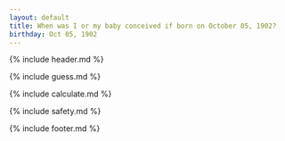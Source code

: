 ```yaml
---
layout: default
title: When was I or my baby conceived if born on October 05, 1902?
birthday: Oct 05, 1902
---
```


{% include header.md %}

{% include guess.md %}

{% include calculate.md %}

{% include safety.md %}

{% include footer.md %}



